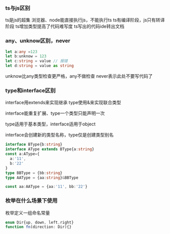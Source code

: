 ### ts与js区别
ts是js的超集
浏览器、node能直接执行js，不能执行ts
ts有编译阶段，js只有转译阶段
ts增加类型提高了代码难写度
ts写出的代码ide转出文档

### any、unknow区别，never
```ts
let a:any =123
let b:unknow = 123
let c:string = value // 报错
let d:string = value as string
```
unknow比any类型检查更严格，any不做检查
never表示此处不要写代码了

### type和interface区别
interface用extends来实现继承
type使用&来实现联合类型

interface能重复扩展、type一个类型只能声明一次

type适用于基本类型，interface适用于object

interface会创建新的类型名称，type仅是创建类型别名

```ts
interface BType{b:string}
interface AType extends BType{a:string}
const a:AType={
  a:'11',
  b:'22'
}
type BBType = {bb:string}
type AAType = {aa:string}&BBType

const aa:AAType = {aa:'11', bb:'22'}
```
### 枚举在什么场景下使用
枚举定义一组命名常量
```ts
enum Dir{up, down, left,right}
function fn(direction: Dir){}
```

